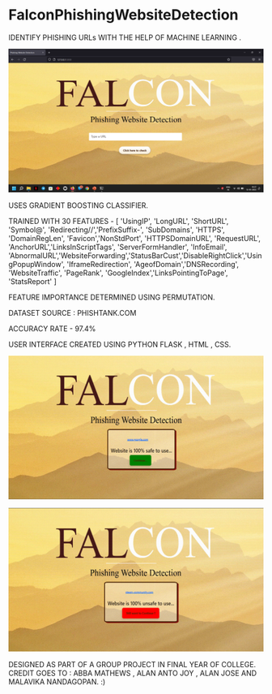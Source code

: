 # FalconPhishingWebsiteDetection
IDENTIFY PHISHING URLs WITH THE HELP OF MACHINE LEARNING .

![alt text](https://github.com/alanjok7/FalconPhishingWebsiteDetection/blob/main/Screenshot%201.png?raw=true)

USES GRADIENT BOOSTING CLASSIFIER.

TRAINED WITH 30 FEATURES - [ 'UsingIP', 'LongURL', 'ShortURL', 'Symbol@', 'Redirecting//','PrefixSuffix-', 'SubDomains', 'HTTPS', 'DomainRegLen', 'Favicon','NonStdPort', 'HTTPSDomainURL', 'RequestURL', 'AnchorURL','LinksInScriptTags', 'ServerFormHandler', 'InfoEmail', 'AbnormalURL','WebsiteForwarding','StatusBarCust','DisableRightClick','UsingPopupWindow', 'IframeRedirection', 'AgeofDomain','DNSRecording', 'WebsiteTraffic', 'PageRank', 'GoogleIndex','LinksPointingToPage', 'StatsReport' ]

FEATURE IMPORTANCE DETERMINED USING PERMUTATION.

DATASET SOURCE : PHISHTANK.COM

ACCURACY RATE - 97.4%

USER INTERFACE CREATED USING PYTHON FLASK , HTML , CSS.

![alt text](https://github.com/alanjok7/FalconPhishingWebsiteDetection/blob/main/Screenshot%202.png?raw=true)

![alt text](https://github.com/alanjok7/FalconPhishingWebsiteDetection/blob/main/Screenshot%203.png?raw=true)

DESIGNED AS PART OF A GROUP PROJECT IN FINAL YEAR OF COLLEGE.
CREDIT GOES TO :
ABBA MATHEWS , ALAN ANTO JOY , ALAN JOSE AND MALAVIKA NANDAGOPAN.
:)

